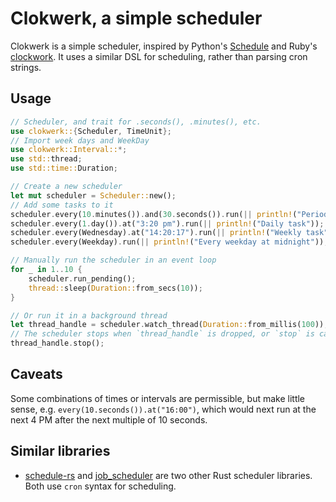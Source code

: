 # Clokwerk, a simple scheduler

Clokwerk is a simple scheduler, inspired by Python's [Schedule](https://schedule.readthedocs.io/en/stable/)
and Ruby's [clockwork](https://github.com/Rykian/clockwork). It uses a similar DSL for scheduling, rather than
parsing cron strings.

## Usage
```rust
// Scheduler, and trait for .seconds(), .minutes(), etc.
use clokwerk::{Scheduler, TimeUnit};
// Import week days and WeekDay
use clokwerk::Interval::*;
use std::thread;
use std::time::Duration;

// Create a new scheduler
let mut scheduler = Scheduler::new();
// Add some tasks to it
scheduler.every(10.minutes()).and(30.seconds()).run(|| println!("Periodic task"));
scheduler.every(1.day()).at("3:20 pm").run(|| println!("Daily task"));
scheduler.every(Wednesday).at("14:20:17").run(|| println!("Weekly task"));
scheduler.every(Weekday).run(|| println!("Every weekday at midnight"));

// Manually run the scheduler in an event loop
for _ in 1..10 {
    scheduler.run_pending();
    thread::sleep(Duration::from_secs(10));
}

// Or run it in a background thread
let thread_handle = scheduler.watch_thread(Duration::from_millis(100));
// The scheduler stops when `thread_handle` is dropped, or `stop` is called
thread_handle.stop();
```

## Caveats
Some combinations of times or intervals are permissible, but make little sense, e.g. `every(10.seconds()).at("16:00")`, which would next run at the next 4 PM after the next multiple of 10 seconds.

## Similar libraries
* [schedule-rs](https://github.com/mehcode/schedule-rs) and [job_scheduler](https://github.com/lholden/job_scheduler) are two other Rust scheduler libraries. Both use `cron` syntax for scheduling.